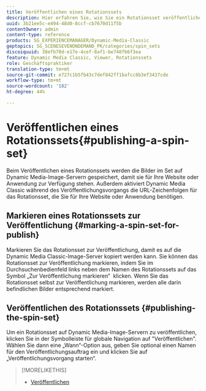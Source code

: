 ```yaml
---
title: Veröffentlichen eines Rotationssets
description: Hier erfahren Sie, wie Sie ein Rotationsset veröffentlichen.
uuid: 3b21ee5c-e494-48d0-8ccf-cb7670d11f5b
contentOwner: admin
content-type: reference
products: SG_EXPERIENCEMANAGER/Dynamic-Media-Classic
geptopics: SG_SCENESEVENONDEMAND_PK/categories/spin_sets
discoiquuid: 38efb70d-e17e-4cef-8af1-be748f66f3ea
feature: Dynamic Media Classic, Viewer, Rotationssets
role: Geschäftspraktiker
translation-type: tm+mt
source-git-commit: e727c1b5fb43c7def842ff1bafcc8b3ef3437cde
workflow-type: tm+mt
source-wordcount: '182'
ht-degree: 44%

---
```



# Veröffentlichen eines Rotationssets{#publishing-a-spin-set}

Beim Veröffentlichen eines Rotationssets werden die Bilder im Set auf Dynamic Media-Image-Servern gespeichert, damit sie für Ihre Website oder Anwendung zur Verfügung stehen. Außerdem aktiviert Dynamic Media Classic während des Veröffentlichungsvorgangs die URL-Zeichenfolgen für das Rotationsset, die Sie für Ihre Website oder Anwendung benötigen.

## Markieren eines Rotationssets zur Veröffentlichung {#marking-a-spin-set-for-publish}

Markieren Sie das Rotationsset zur Veröffentlichung, damit es auf die Dynamic Media Classic-Image-Server kopiert werden kann. Sie können das Rotationsset zur Veröffentlichung markieren, indem Sie im Durchsuchenbedienfeld links neben dem Namen des Rotationssets auf das Symbol „Zur Veröffentlichung markieren“  klicken. Wenn Sie das Rotationsset selbst zur Veröffentlichung markieren, werden alle darin befindlichen Bilder entsprechend markiert.

## Veröffentlichen des Rotationssets  {#publishing-the-spin-set}

Um ein Rotationsset auf Dynamic Media-Image-Servern zu veröffentlichen, klicken Sie in der Symbolleiste für globale Navigation auf &quot;Veröffentlichen&quot;. Wählen Sie dann eine „Wann“-Option aus, geben Sie optional einen Namen für den Veröffentlichungsauftrag ein und klicken Sie auf „Veröffentlichungsvorgang starten“.

>[!MORELIKETHIS]
>
>* [Veröffentlichen](publishing-files.md#publishing_files)

